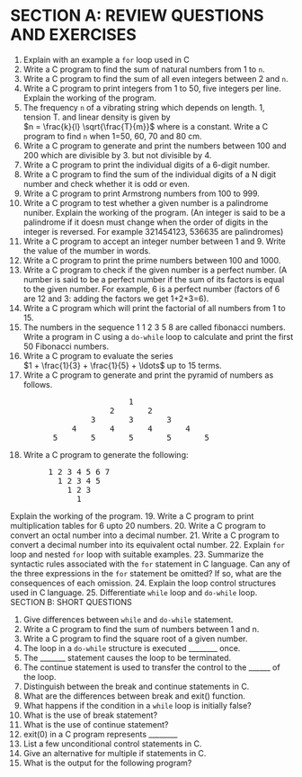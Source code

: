 # SECTION A: REVIEW QUESTIONS AND EXERCISES 
1. Explain with an example a `for` loop used in C 
2. Write a C program to find the sum of natural numbers from 1 to `n`.
3. Write a C program to find the sum of all even integers between 2 and `n`. 
4. Write a C program to print integers from 1 to 50, five integers per line. Explain the working of the program. 
5. The frequency `n` of a vibrating string which depends on length. 1, tension T. and linear density is given by <br>
$n = \frac{k}{l} \sqrt{\frac{T}{m}}$
where is a constant. Write a C program to find `n` when 1=50, 60, 70 and 80 cm. 
6. Write a C program to generate and print the numbers between 100 and 200 which are divisible by 3. but not divisible by 4.
7. Write a C program to print the individual digits of a 6-digit number. 
8. Write a C program to find the sum of the individual digits of a N digit number and check whether it is odd or even. 
9. Write a C program to print Armstrong numbers from 100 to 999.
10. Write a C program to test whether a given number is a palindrome nuniber. Explain the working of the program. 
(An integer is said to be a palindrome if it doesn must change when the order of digits in the integer is reversed. For example 321454123, 536635 are palindromes) 
11. Write a C program to accept an integer number between 1 and 9. Write the value of the mumber in words. 
12. Write a C program to print the prime numbers between 100 and 1000. 
13. Write a C program to check if the given number is a perfect number. 
(A number is said to be a perfect number if the sum of its factors is equal to the given number. For example, 6 is a perfect number (factors of 6 are 12 and 3: adding the factors we get 1+2+3=6). 
14. Write a C program which will print the factorial of all numbers from 1 to 15.
15. The numbers in the sequence 1 1 2 3 5 8 are called fibonacci numbers. Write a program in C using a `do-while` loop to calculate and print the first 50 Fibonacci numbers.
16. Write a C program to evaluate the series <br>
$1 + \frac{1}{3} + \frac{1}{5} + \ldots$
up to 15 terms.
17. Write a C program to generate and print the pyramid of numbers as follows. <br>
<pre>
                         1 
                     2       2                                                              
                 3       3       3                        
             4       4       4       4                                      
         5       5       5       5       5                    
</pre>
18. Write a C program to generate the following:
<pre>
        1 2 3 4 5 6 7
          1 2 3 4 5
            1 2 3
              1
</pre>
Explain the working of the program.
19. Write a C program to print multiplication tables for 6 upto 20 numbers. 
20. Write a C program to convert an octal number into a decimal number. 
21. Write a C program to convert a decimal number into its equivalent octal number. 
22. Explain `for` loop and nested `for` loop with suitable examples.
23. Summarize the syntactic rules associated with the `for` statement in C language. Can any of the three expressions in the `for` statement be omitted? If so, what are the consequences of each omission. 
24. Explain the loop control structures used in C language.
25. Differentiate `while` loop and `do-while` loop.
SECTION B: SHORT QUESTIONS 
1. Give differences between `while` and `do-while` statement.
2. Write a C program to find the sum of numbers between 1 and n.
3. Write a C program to find the square root of a given number. 
4. The loop in a `do-while` structure is executed ________ once. 
5. The _______ statement causes the loop to be terminated. 
6. The continue statement is used to transfer the control to the ______ of the loop.
7. Distinguish between the break and continue statements in C. 
8. What are the differences between break and exit() function.
9. What happens if the condition in a `while` loop is initially false? 
10. What is the use of break statement? 
11. What is the use of continue statement? 
12. exit(0) in a C program represents ________
13. List a few unconditional control statements in C.
14. Give an alternative for multiple if statements in C.
15. What is the output for the following program?
